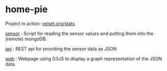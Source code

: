 home-pie
========

Project in action: [veiset.org/stats](http://veiset.org/stats/)


[sensor](sensor/) : Script for reading the sensor values and putting them into the (remote) mongoDB.

[api](api/) : REST api for providing the sensor data as JSON

[web](web/) : Webpage using D3JS to display a graph representation of the JSON data.
